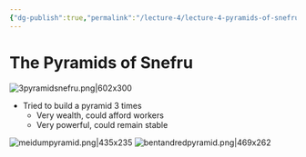 ```yaml
---
{"dg-publish":true,"permalink":"/lecture-4/lecture-4-pyramids-of-snefru/"}
---
```


# The Pyramids of Snefru
![3pyramidsnefru.png|602x300](/img/user/Images/3pyramidsnefru.png)
- Tried to build a pyramid 3 times
	- Very wealth, could afford workers
	- Very powerful, could remain stable

![meidumpyramid.png|435x235](/img/user/Images/meidumpyramid.png)
![bentandredpyramid.png|469x262](/img/user/Images/bentandredpyramid.png)